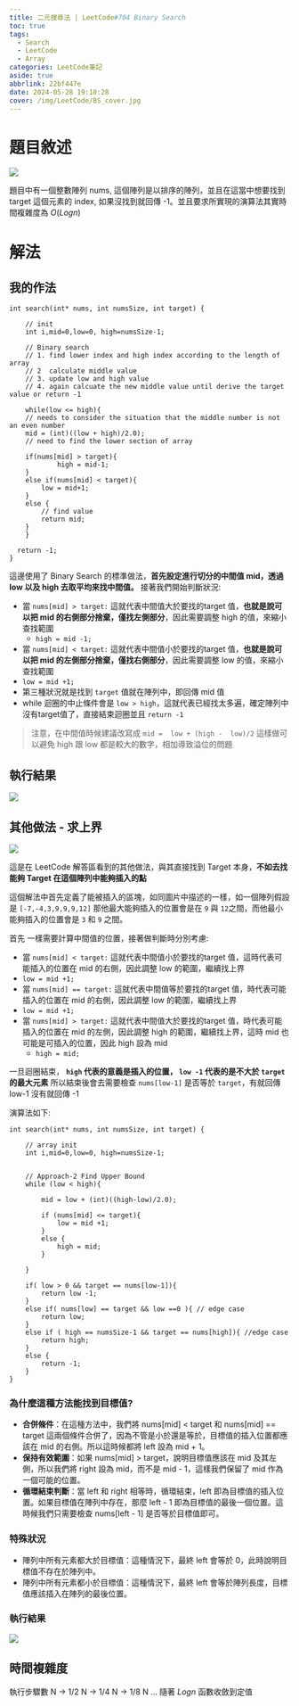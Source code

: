 ```yaml
---
title: 二元搜尋法 | LeetCode#704 Binary Search
toc: true
tags:
  - Search
  - LeetCode
  - Array
categories: LeetCode筆記
aside: true
abbrlink: 22bf447e
date: 2024-05-28 19:10:28
cover: /img/LeetCode/BS_cover.jpg
---
```


# 題目敘述

![](/img/LeetCode/BS_Question.jpeg)

題目中有一個整數陣列 nums, 這個陣列是以排序的陣列，並且在這當中想要找到 target 這個元素的 index, 如果沒找到就回傳 -1。並且要求所實現的演算法其實時間複雜度為 $O(Log n)$


# 解法

## 我的作法


```c=
int search(int* nums, int numsSize, int target) {
    
    // init
    int i,mid=0,low=0, high=numsSize-1;

    // Binary search
    // 1. find lower index and high index according to the length of array
    // 2  calculate middle value
    // 3. update low and high value
    // 4. again calcuate the new middle value until derive the target value or return -1
    
    while(low <= high){
    // needs to consider the situation that the middle number is not an even number
    mid = (int)((low + high)/2.0); 
    // need to find the lower section of array
    
    if(nums[mid] > target){ 
            high = mid-1;  
    }
    else if(nums[mid] < target){
        low = mid+1;
    }
    else {
        // find value
        return mid;
    }
    }
  
  return -1;
}
```

這邊使用了 Binary Search 的標準做法，**首先設定進行切分的中間值 mid，透過 low 以及 high 去取平均來找中間值。** 接著我們開始判斷狀況:
- 當 `nums[mid] > target:` 這就代表中間值大於要找的target 值，**也就是說可以把 mid 的右側部分捨棄，僅找左側部分**，因此需要調整 high 的值，來縮小查找範圍
   - ```high = mid -1;```
-   當 `nums[mid] < target:` 這就代表中間值小於要找的target 值，**也就是說可以把 mid 的左側部分捨棄，僅找右側部分**，因此需要調整 low 的值，來縮小查找範圍
   - ```low = mid +1;```
- 第三種狀況就是找到 `target` 值就在陣列中，即回傳 mid 值
- while 迴圈的中止條件會是 `low > high`，這就代表已經找太多遍，確定陣列中沒有target值了，直接結束迴圈並且 `return -1`

> 注意，在中間值時候建議改寫成 `mid =  low + (high -  low)/2` 這樣做可以避免 high 跟 low 都是較大的數字，相加導致溢位的問題

## 執行結果

![](/img/LeetCode/BS_Result.png)

## 其他做法 -  求上界

![](/img/LeetCode/BS_upper.png)


這是在 LeetCode 解答區看到的其他做法，與其直接找到 Target 本身，**不如去找能夠 Target 在這個陣列中能夠插入的點**

這個解法中首先定義了能被插入的區塊，如同圖片中描述的一樣，如一個陣列假設是 `[-7,-4,3,9,9,9,12]` 那他最大能夠插入的位置會是在 `9` 與 `12`之間，而他最小能夠插入的位置會是 `3` 和 `9` 之間。

首先 一樣需要計算中間值的位置，接著做判斷時分別考慮:

-   當 `nums[mid] < target:` 這就代表中間值小於要找的target 值，這時代表可能插入的位置在 mid 的右側，因此調整 low 的範圍，繼續找上界
   - ```low = mid +1;```
-   當 `nums[mid] == target:` 這就代表中間值等於要找的target 值，時代表可能插入的位置在 mid 的右側，因此調整 low 的範圍，繼續找上界
   - ```low = mid +1;```
- 當 `nums[mid] > target:` 這就代表中間值大於要找的target 值，時代表可能插入的位置在 mid 的左側，因此調整 high 的範圍，繼續找上界，這時 mid 也可能是可插入的位置，因此 high 設為 mid
   - ```high = mid;```

一旦迴圈結束， **`high` 代表的意義是插入的位置， `low -1` 代表的是不大於 `target` 的最大元素** 所以結束後會去需要檢查 `nums[low-1]` 是否等於 `target`，有就回傳 low-1 沒有就回傳 -1


演算法如下:

```c=
int search(int* nums, int numsSize, int target) {
    
    // array init
    int i,mid=0,low=0, high=numsSize-1;

    
    // Approach-2 Find Upper Bound
    while (low < high){

        mid = low + (int)((high-low)/2.0);

        if (nums[mid] <= target){
            low = mid +1;
        }
        else {
            high = mid;
        }

    }

    if( low > 0 && target == nums[low-1]){
        return low -1;
    }
    else if( nums[low] == target && low ==0 ){ // edge case
        return low;
    }
    else if ( high == numsSize-1 && target == nums[high]){ //edge case
        return high;
    }
    else {
        return -1;
    }
}
```

### 為什麼這種方法能找到目標值? 

- **合併條件**：在這種方法中，我們將 nums[mid] < target 和 nums[mid] == target 這兩個條件合併了，因為不管是小於還是等於，目標值的插入位置都應該在 mid 的右側。所以這時候都將 left 設為 mid + 1。
- **保持有效範圍**：如果 nums[mid] > target，說明目標值應該在 mid 及其左側，所以我們將 right 設為 mid，而不是 mid - 1，這樣我們保留了 mid 作為一個可能的位置。
- **循環結束判斷**：當 left 和 right 相等時，循環結束，left 即為目標值的插入位置。如果目標值在陣列中存在，那麼 left - 1 即為目標值的最後一個位置。這時候我們只需要檢查 nums[left - 1] 是否等於目標值即可。

### 特殊狀況

- 陣列中所有元素都大於目標值：這種情況下，最終 left 會等於 0，此時說明目標值不存在於陣列中。
- 陣列中所有元素都小於目標值：這種情況下，最終 left 會等於陣列長度，目標值應該插入在陣列的最後位置。

### 執行結果



![](/img/LeetCode/BS_upper_result.png)

## 時間複雜度

執行步驟數 N -> 1/2 N -> 1/4 N -> 1/8 N ... 隨著 $Log n$ 函數收斂到定值